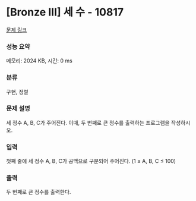 # [Bronze III] 세 수 - 10817 

[문제 링크](https://www.acmicpc.net/problem/10817) 

### 성능 요약

메모리: 2024 KB, 시간: 0 ms

### 분류

구현, 정렬

### 문제 설명

<p>세 정수 A, B, C가 주어진다. 이때, 두 번째로 큰 정수를 출력하는 프로그램을 작성하시오. </p>

### 입력 

 <p>첫째 줄에 세 정수 A, B, C가 공백으로 구분되어 주어진다. (1 ≤ A, B, C ≤ 100)</p>

### 출력 

 <p>두 번째로 큰 정수를 출력한다.</p>

